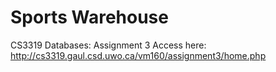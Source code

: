 # Sports Warehouse
CS3319 Databases: Assignment 3
Access here: http://cs3319.gaul.csd.uwo.ca/vm160/assignment3/home.php
